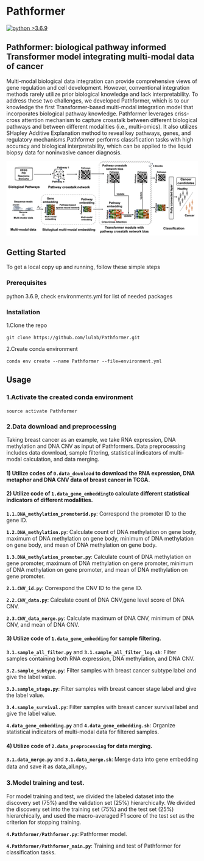 # Pathformer

[![python >3.6.9](https://img.shields.io/badge/python-3.6.9-brightgreen)](https://www.python.org/) 

## Pathformer: biological pathway informed Transformer model integrating multi-modal data of cancer

Multi-modal biological data integration can provide comprehensive views of gene regulation and cell development. However, conventional integration methods rarely utilize prior biological knowledge and lack interpretability. To address these two challenges, we developed Pathformer, which is to our knowledge the first Transformer-based multi-modal integration model that incorporates biological pathway knowledge. Pathformer leverages criss-cross attention mechanism to capture crosstalk between different biological pathways and between different modalities (i.e., multi-omics). It also utilizes SHapley Additive Explanation method to reveal key pathways, genes, and regulatory mechanisms.Pathformer performs classification tasks with high accuracy and biological interpretability, which can be applied to the liquid biopsy data for noninvasive cancer diagnosis.


![Overview of the Pathformer](method_overview.png)


## Getting Started

To get a local copy up and running, follow these simple steps

### Prerequisites

python 3.6.9, check environments.yml for list of needed packages

### Installation

1.Clone the repo

```git clone https://github.com/lulab/Pathformer.git```

2.Create conda environment

```conda env create --name Pathformer --file=environment.yml```

## Usage

### 1.Activate the created conda environment

```source activate Pathformer```

### 2.Data download and preprocessing

Taking breast cancer as an example, we take RNA expression, DNA methylation and DNA CNV as input of Pathformers. Data preprocessing includes data download, sample filtering, statistical indicators of multi-modal calculation, and data merging.

#### 1\) Utilize codes of ```0.data_download``` to download the RNA expression, DNA metaphor and DNA CNV data of breast cancer in TCGA.

#### 2\) Utilize code of ```1.data_gene_embedding```to calculate different statistical indicators of different modalities.

**```1.1.DNA_methylation_promoterid.py```**: Correspond the promoter ID to the gene ID.

**```1.2.DNA_methylation.py```**: Calculate count of DNA methylation on gene body, maximum of DNA methylation on gene body, minimum of DNA methylation on gene body, and mean of DNA methylation on gene body.

**```1.3.DNA_methylation_promoter.py```**: Calculate count of DNA methylation on gene promoter, maximum of DNA methylation on gene promoter, minimum of DNA methylation on gene promoter, and mean of DNA methylation on gene promoter.

**```2.1.CNV_id.py```**: Correspond the CNV ID to the gene ID.

**```2.2.CNV_data.py```**: Calculate count of DNA CNV,gene level score of DNA CNV.

**```2.3.CNV_data_merge.py```**: Calculate maximum of DNA CNV, minimum of DNA CNV, and mean of DNA CNV.

#### 3\) Utilize code of ```1.data_gene_embedding``` for sample filtering.

**```3.1.sample_all_filter.py```** and **```3.1.sample_all_filter_log.sh```**: Filter samples containing both RNA expression, DNA methylation, and DNA CNV.

**```3.2.sample_subtype.py```**: Filter samples with breast cancer subtype label and give the label value.

**```3.3.sample_stage.py```**: Filter samples with breast cancer stage label and give the label value.

**```3.4.sample_survival.py```**: Filter samples with breast cancer survival label and give the label value.

**```4.data_gene_embedding.py```** and **```4.data_gene_embedding.sh```**: Organize statistical indicators of multi-modal data for filtered samples.

#### 4\) Utilize code of ```2.data_preprocessing``` for data merging.

**```3.1.data_merge.py```** and **```3.1.data_merge.sh```**: Merge data into gene embedding data and save it as data_all.npy。

### 3.Model training and test.

For model training and test, we divided the labeled dataset into the discovery set (75%) and the validation set (25%) hierarchically. We divided the discovery set into the training set (75%) and the test set (25%) hierarchically, and used the macro-averaged F1 score of the test set as the criterion for stopping training. 

**```4.Pathformer/Pathformer.py```**: Pathformer model.

**```4.Pathformer/Pathformer_main.py```**: Training and test of Pathformer for classification tasks.
